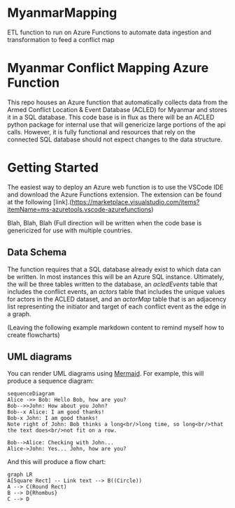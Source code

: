 # MyanmarMapping
ETL function to run on Azure Functions to automate data ingestion and transformation to feed a conflict map

# Myanmar Conflict Mapping Azure Function

This repo houses an Azure function that automatically collects data from the Armed Conflict Location & Event Database  (ACLED) for Myanmar and stores it in a SQL database. This code base is in flux as there will be an ACLED python package for internal use that will genericize large portions of the api calls. However, it is fully functional and resources that rely on the connected SQL database should not expect changes to the data structure. 

# Getting Started

The easiest way to deploy an Azure web function is to use the VSCode IDE and download the Azure Functions extension. The extension can be found at the following  [link].(https://marketplace.visualstudio.com/items?itemName=ms-azuretools.vscode-azurefunctions)

Blah, Blah, Blah (Full direction will be written when the code base is genericized for use with multiple countries. 

## Data Schema

The function requires that a SQL database already exist to which data can be written. In most instances this will be an Azure SQL instance. 
Ultimately, the will be three tables written to the database, an *acledEvents* table that includes the conflict events, an *actors* table that includes the unique values for actors in the ACLED dataset, and an *actorMap* table that is an adjacency list representing the initiator and target of each conflict event as the edge in a graph. 

(Leaving the following example markdown content to remind myself how to create flowcharts) 
## UML diagrams

You can render UML diagrams using [Mermaid](https://mermaidjs.github.io/). For example, this will produce a sequence diagram:

```mermaid
sequenceDiagram
Alice ->> Bob: Hello Bob, how are you?
Bob-->>John: How about you John?
Bob--x Alice: I am good thanks!
Bob-x John: I am good thanks!
Note right of John: Bob thinks a long<br/>long time, so long<br/>that the text does<br/>not fit on a row.

Bob-->Alice: Checking with John...
Alice->John: Yes... John, how are you?
```

And this will produce a flow chart:

```mermaid
graph LR
A[Square Rect] -- Link text --> B((Circle))
A --> C(Round Rect)
B --> D{Rhombus}
C --> D
```
